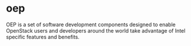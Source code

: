 oep
===

OEP is a set of software development components designed to enable OpenStack users and developers around the world take advantage of Intel specific features and benefits. 